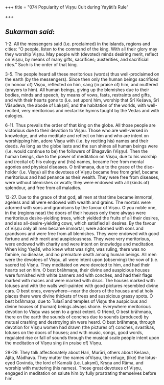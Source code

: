 +++
title = "074  Popularity of Viṣṇu Cult during Yayāti’s Rule"

+++
 

## *Sukarman said*:

1-2. All the messengers said (i.e. proclaimed) in the islands, regions and cities: “O people, listen to the command of the king. With all their glory may they worship Viṣṇu. May people with (devoted) minds desiring merit, reflect on Viṣṇu, by means of many gifts, sacrifices; austerities, and sacrificial rites.” Such is the order of that king.

3-5. The people heard all these meritorious (words) thus well-proclaimed on the earth (by the messengers). Since then only the human beings sacrificed (in honour of) Viṣṇu, reflected on him, sang (in praise of) him, and muttered (prayers to him). All human beings, giving up the blemishes due to their bodies, minds and speech, by means of vows, fasts, restraints and gifts, and with their hearts gone to (i.e. set upon) him, worship that Śrī Keśava, Śrī Vāsudeva, the abode of Lakṣmī, and the habitation of the worlds, with well-recited, very meritorious and nectarlike hymns taught by the Vedas and with eulogies.

6-11. Thus prevails the order of that king on the globe. All those people are victorious due to their devotion to Viṣṇu. Those who are well-versed in knowledge, and who meditate and reflect on him and who are intent on worshipping him, adore Viṣṇu with (i.e. by reciting his) names and their deeds. As long as the globe lasts and the sun shines all human beings were (i.e. would continue to be) the followers of Bhagavān (Viṣṇu). Then the human beings, due to the power of meditation on Viṣṇu, due to his worship and (recital of) his eulogy and (his) names, became free from mental agonies and physical diseases. O brāhmaṇa, due to the grace of the disc-holder (i.e. Viṣṇu) all the devotees of Viṣṇu became free from grief, became meritorious and had penance as their wealth. They were free from diseases, were without blemishes or wrath; they were endowed with all (kinds of) splendour, and free from all maladies.

12-27. Due to the grace of that god, all men at that time became immortal, ageless and all were endowed with wealth and grains. The mortals were adorned with sons and grandsons by the favour of Viṣṇu. O you noble one, in the (regions near) the doors of their houses only there always were meritorious desire-yielding trees, which yielded the fruits of all their desires, and also all-desire-yielding cows, which satisfied all desires. By the favour of Viṣṇu only all men became immortal, were adorned with sons and grandsons and were free from all blemishes. They were endowed with good fortune and with merit and auspiciousness. They were very meritorious, were endowed with charity and were intent on knowledge and meditation. When king Yayāti, who knew what was right, was ruling, there was no famine, no disease, and no premature death among human beings. All men were the devotees of Viṣṇu, all were intent upon (observing) the vow of (i.e. sacred to) Viṣṇu. They meditated on were devoted to him, and had their hearts set on him. O best brāhmaṇa, their divine and auspicious houses were furnished with white banners and with conches, and had their flags marked with maces and were marked with discs. The houses marked with lotuses and with the walls well-painted with good pictures resembled divine cars. O best ones, everywhere—near the doors of the houses and at holy places there were divine thickets of trees and auspicious grassy spots. O best brāhmaṇa, due to Tulasī and temples of Viṣṇu the auspicious and divine houses of (human) beings always shone. Everywhere meritorious devotion to Viṣṇu was seen to a great extent. O friend, O best brāhmaṇa, there on the earth the sounds of conches due to sounds (produced) by mutual crashing and destroying sin were heard. O best brāhmaṇa, through devotion for Viṣṇu women had drawn (the pictures of) conches, svastikas, lotuses on the doors of houses; and with music, songs, good words, regulated rise or fall of sounds through the musical scale people intent upon the meditation of Viṣṇu sing (in praise of) Viṣṇu.

28-29. They talk affectionately about Hari, Murāri, others about Keśava, Ajita, Mādhava. They mutter the names ofViṣṇu, the refuge, (like) the lotus-eyed Govinda, the lord of Kamalā (i.e. Lakṣmī), Kṛṣṇa and Rāma, and worship with muttering (his names). Those great devotees of Viṣṇu, engaged in meditation on salute him by fully prostrating themselves before him.


